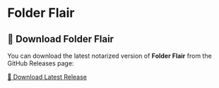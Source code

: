 # Folder Flair
## 🚀 Download Folder Flair

You can download the latest notarized version of **Folder Flair** from the GitHub Releases page:

[🔗 Download Latest Release](https://github.com/StewartLynch/Folder-Flair/releases/latest)
